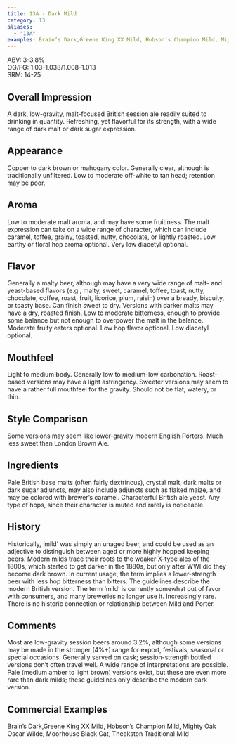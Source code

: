 ```yaml
---
title: 13A - Dark Mild
category: 13
aliases: 
  - "13A"
examples: Brain’s Dark,Greene King XX Mild, Hobson’s Champion Mild, Mighty Oak Oscar Wilde, Moorhouse Black Cat, Theakston Traditional Mild
---
```


ABV: 3-3.8%  
OG/FG: 1.03-1.038/1.008-1.013  
SRM: 14-25  

## Overall Impression
A dark, low-gravity, malt-focused British session ale readily suited to drinking in quantity. Refreshing, yet flavorful for its strength, with a wide range of dark malt or dark sugar expression.

## Appearance
Copper to dark brown or mahogany color. Generally clear, although is traditionally unfiltered. Low to moderate off-white to tan head; retention may be poor.

## Aroma
Low to moderate malt aroma, and may have some fruitiness. The malt expression can take on a wide range of character, which can include caramel, toffee, grainy, toasted, nutty, chocolate, or lightly roasted. Low earthy or floral hop aroma optional. Very low diacetyl optional.

## Flavor
Generally a malty beer, although may have a very wide range of malt- and yeast-based flavors (e.g., malty, sweet, caramel, toffee, toast, nutty, chocolate, coffee, roast, fruit, licorice, plum, raisin) over a bready, biscuity, or toasty base. Can finish sweet to dry. Versions with darker malts may have a dry, roasted finish. Low to moderate bitterness, enough to provide some balance but not enough to overpower the malt in the balance. Moderate fruity esters optional. Low hop flavor optional. Low diacetyl optional.

## Mouthfeel
Light to medium body. Generally low to medium-low carbonation. Roast-based versions may have a light astringency. Sweeter versions may seem to have a rather full mouthfeel for the gravity. Should not be flat, watery, or thin.

## Style Comparison
Some versions may seem like lower-gravity modern English Porters. Much less sweet than London Brown Ale.

## Ingredients
Pale British base malts (often fairly dextrinous), crystal malt, dark malts or dark sugar adjuncts, may also include adjuncts such as flaked maize, and may be colored with brewer’s caramel. Characterful British ale yeast. Any type of hops, since their character is muted and rarely is noticeable.

## History
Historically, ‘mild’ was simply an unaged beer, and could be used as an adjective to distinguish between aged or more highly hopped keeping beers. Modern milds trace their roots to the weaker X-type ales of the 1800s, which started to get darker in the 1880s, but only after WWI did they become dark brown. In current usage, the term implies a lower-strength beer with less hop bitterness than bitters. The guidelines describe the modern British version. The term ‘mild’ is currently somewhat out of favor with consumers, and many breweries no longer use it. Increasingly rare. There is no historic connection or relationship between Mild and Porter.

## Comments
Most are low-gravity session beers around 3.2%, although some versions may be made in the stronger (4%+) range for export, festivals, seasonal or special occasions. Generally served on cask; session-strength bottled versions don’t often travel well. A wide range of interpretations are possible. Pale (medium amber to light brown) versions exist, but these are even more rare than dark milds; these guidelines only describe the modern dark version.

## Commercial Examples
Brain’s Dark,Greene King XX Mild, Hobson’s Champion Mild, Mighty Oak Oscar Wilde, Moorhouse Black Cat, Theakston Traditional Mild